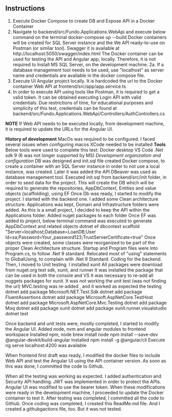## **Instructions**

1.   Execute Docker Compose to create DB and Expose API in a Docker Container
2.   Navigate to backend/src/Fundo.Applications.WebApi and execute below command on the terminal
       docker-compose up --build
       Docker containers will be created for SQL Server instance and the We API ready-to-use on Postman (or similar tool).
       Swagger it is available at http://localhost:5050/swagger/index.html
       The Docker container can be used for testing the API and Angular app, locally. Therefore, it is not required to Install MS SQL Server, on the development machine.
2a. If a database management tool needs to be used, use "localhost" as server name and credentials are available in the docker compose file.
3.    Execute UI Angular project locally.
        It is hardcoded the url to the Docker container Web API at
        frontend/src/app/app.service.ts
4.    In order to execute API using tools like Postman, it is required to get a valid token. It can be obtained executing Login API with valid credentials.
        Due restrictions of time, for educational purposes and simplicity of this test, credentials can be found at
        backend/src/Fundo.Applications.WebApi/Controllers/AuthControllers.cs

**NOTE**
If Web API needs to be executed locally, from development machine, it is required to update the URLs for the Angular UI.

**History of development**
MacOs was required to be configured.
I faced several issues when configuring macos
XCode needed to be installed
**Tools**
Below tools were used to complete this test:
Docker desktop
VS Code
.Net sdk 9 (6 was not longer supported by MS)
*Development organization and configuration*
DB was designed and init.sql file created
Docker compose, to create a container with an SQL Server instance in order to not use a local instance, was created. Later it was added the API
DBeaver was used as database management tool.
Executed init.sql from backend/src/init folder, in order to seed data for the project.
This will create the DB which will be required to generate the repositories, AppDbContext,  Entities and value objects (scaffolding), using EF 
Once Db was ready, I started to modify the project. I started with the backend one.
I added some Clean architecture structure.
Applications was kept, Domain and Infrastructure folders were added. As this is a small project, I decided to keep the API within the Applications folder.
Added nuget packages to each folder
Once EF was added to  project, below terminal command was executed to generate AppDbContext and related objects
dotnet ef dbcontext scaffold "Server=localhost;Database=LoanDB;User Id=sa;Password=Your_password123;TrustServerCertificate=true"
Once objects were created, some classes were reorganized to be part of the proper Clean Architecture structure.
Startup and Program files were into Program.cs, to follow .Net 9 standard.
Relocated most of "using" statements to GlobalUsing, to complain with .Net 9 Standard.
Coding for the backend.
Then, I moved to Unit testing.
I installed xunit
All packages were download from nuget.org
test sdk, xunit, and runner
It was installed the package that can be used in both the console and VS
It was necessary to re-add all nuggets packages for xunit. It was not working the unit test (was not finding the url)
MVC.testing was re-added , and it worked as expected the testing
dotnet add package Microsoft.NET.Test.Sdk
dotnet add package FluentAssertions
dotnet add package Microsoft.AspNetCore.TestHost
dotnet add package Microsoft.AspNetCore.Mvc.Testing
dotnet add package Moq
dotnet add package xunit
dotnet add package xunit.runner.visualstudio
dotnet test

Once backend and unit tests were, mostly completed, I started to modify the Angular UI.
Added node, nvm and angular modules to frontend workspace
Installed npm, node
brew install node
npm install --save-dev @angular-devkit/build-angular
Installed npm install -g @angular/cli
Execute ng serve
localhost:4200 was available

When frontend first draft was ready, I modified the docker files to include Web API and test the Angular UI using the API container version.
As soon as this was done, I committed the code to Github.

When all the testing was working as expected. I added authentication and Security API handling. 
JWT was implemented in order to protect the APIs.
Angular UI was modified to use the bearer token.
When these modifications were ready in the development machine, I proceeded to update the Docker container to test it.
After testing was completed, I committed all the code to Github.
Once coding was completed, I created this ReadMe.md file.
And I created a githubgactions file, too. But it was not tested.